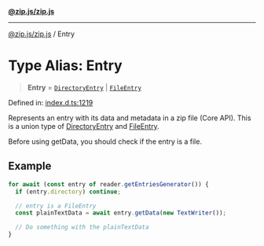 [**@zip.js/zip.js**](../README.md)

***

[@zip.js/zip.js](../globals.md) / Entry

# Type Alias: Entry

> **Entry** = [`DirectoryEntry`](../interfaces/DirectoryEntry.md) \| [`FileEntry`](../interfaces/FileEntry.md)

Defined in: [index.d.ts:1219](https://github.com/gildas-lormeau/zip.js/blob/347f13e008678d1fc6f83418c2c38f7e3569d2a4/index.d.ts#L1219)

Represents an entry with its data and metadata in a zip file (Core API).
This is a union type of [DirectoryEntry](../interfaces/DirectoryEntry.md) and [FileEntry](../interfaces/FileEntry.md).

Before using getData, you should check if the entry is a file.

## Example

```ts
for await (const entry of reader.getEntriesGenerator()) {
  if (entry.directory) continue;

  // entry is a FileEntry
  const plainTextData = await entry.getData(new TextWriter());

  // Do something with the plainTextData
}
```
